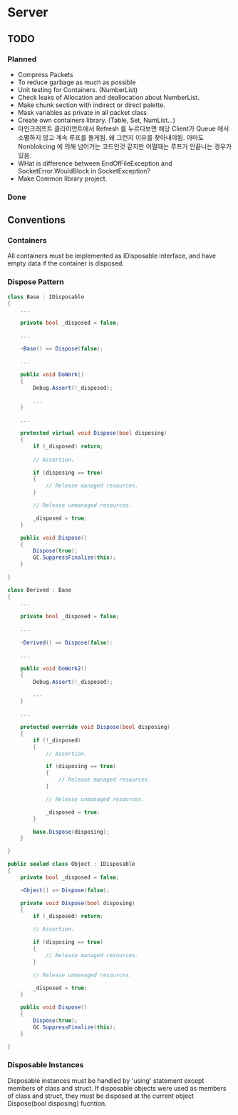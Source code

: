 ﻿# Server

## TODO

### Planned
* Compress Packets
* To reduce garbage as much as possible 
* Unit testing for Containers. (NumberList)
* Check leaks of Allocation and deallocation about NumberList.
* Make chunk section with indirect or direct palette.
* Mask variables as private in all packet class
* Create own containers library. (Table, Set, NumList...)
* 마인크래프트 클라이언트에서 Refresh 를 누르다보면 해당 Client가 Queue 에서 소멸하지 않고 계속 루프를 돌게됨. 왜 그런지 이유를 찾아내야됨. 아마도 Nonblokcing 에 의해 넘어가는 코드인것 같지만 어떨때는 루프가 안끝나는 경우가 있음.
* WHat is difference between EndOfFileException and SocketError.WouldBlock in SocketException?
* Make Common library project.


### Done

## Conventions

### Containers
All containers must be implemented as IDisposable interface, and have empty data if the container is disposed.

### Dispose Pattern

```C#
class Base : IDisposable
{
    ...

	private bool _disposed = false;

    ...

	~Base() => Dispose(false);

    ...

    public void DoWork()
    {
        Debug.Assert(!_disposed);

        ...
    }

    ...

	protected virtual void Dispose(bool disposing)
    {
        if (_disposed) return;
             
        // Assertion.

        if (disposing == true)
        {
            // Release managed resources.
        }

        // Release unmanaged resources.

        _disposed = true;
    }

    public void Dispose()
    {
        Dispose(true);
        GC.SuppressFinalize(this);
    }

}

class Derived : Base
{
    ...

    private bool _disposed = false;
    
    ...
    
    ~Derived() => Dispose(false):

    ...

    public void DoWork2()
    {
        Debug.Assert(!_disposed);

        ...
    }

    ...

    protected override void Dispose(bool disposing)
    {
        if (!_disposed)
        {
            // Assertion.

            if (disposing == true)
            {
                // Release managed resources.
            }

            // Release unmanaged resources.

            _disposed = true;
        }

        base.Dispose(disposing);
    }

}

```

```C#
public sealed class Object : IDisposable
{
    private bool _disposed = false;

    ~Object() => Dispose(false);

    private void Dispose(bool disposing)
    {
        if (_disposed) return;

        // Assertion.

        if (disposing == true)
        {
            // Release managed resources.
        }

        // Release unmanaged resources.

        _disposed = true;
    }

    public void Dispose()
    {
        Dispose(true);
        GC.SuppressFinalize(this);
    }

}
```

### Disposable Instances

Disposable instances must be handled by 'using' statement except members of class and struct.
If disposable objects were used as members of class and struct, they must be disposed at the current object Dispose(bool disposing) fucntion.

